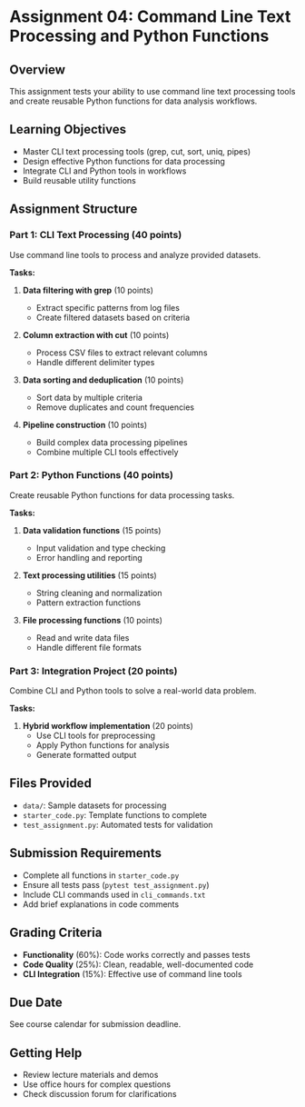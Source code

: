 # Assignment 04: Command Line Text Processing and Python Functions

## Overview
This assignment tests your ability to use command line text processing tools and create reusable Python functions for data analysis workflows.

## Learning Objectives
- Master CLI text processing tools (grep, cut, sort, uniq, pipes)
- Design effective Python functions for data processing
- Integrate CLI and Python tools in workflows
- Build reusable utility functions

## Assignment Structure

### Part 1: CLI Text Processing (40 points)
Use command line tools to process and analyze provided datasets.

**Tasks:**
1. **Data filtering with grep** (10 points)
   - Extract specific patterns from log files
   - Create filtered datasets based on criteria

2. **Column extraction with cut** (10 points)
   - Process CSV files to extract relevant columns
   - Handle different delimiter types

3. **Data sorting and deduplication** (10 points)
   - Sort data by multiple criteria
   - Remove duplicates and count frequencies

4. **Pipeline construction** (10 points)
   - Build complex data processing pipelines
   - Combine multiple CLI tools effectively

### Part 2: Python Functions (40 points)
Create reusable Python functions for data processing tasks.

**Tasks:**
1. **Data validation functions** (15 points)
   - Input validation and type checking
   - Error handling and reporting

2. **Text processing utilities** (15 points)
   - String cleaning and normalization
   - Pattern extraction functions

3. **File processing functions** (10 points)
   - Read and write data files
   - Handle different file formats

### Part 3: Integration Project (20 points)
Combine CLI and Python tools to solve a real-world data problem.

**Tasks:**
1. **Hybrid workflow implementation** (20 points)
   - Use CLI tools for preprocessing
   - Apply Python functions for analysis
   - Generate formatted output

## Files Provided
- `data/`: Sample datasets for processing
- `starter_code.py`: Template functions to complete
- `test_assignment.py`: Automated tests for validation

## Submission Requirements
- Complete all functions in `starter_code.py`
- Ensure all tests pass (`pytest test_assignment.py`)
- Include CLI commands used in `cli_commands.txt`
- Add brief explanations in code comments

## Grading Criteria
- **Functionality** (60%): Code works correctly and passes tests
- **Code Quality** (25%): Clean, readable, well-documented code
- **CLI Integration** (15%): Effective use of command line tools

## Due Date
See course calendar for submission deadline.

## Getting Help
- Review lecture materials and demos
- Use office hours for complex questions
- Check discussion forum for clarifications